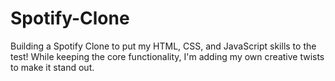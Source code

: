 # Spotify-Clone
Building a Spotify Clone to put my HTML, CSS, and JavaScript skills to the test! While keeping the core functionality, I'm adding my own creative twists to make it stand out.
